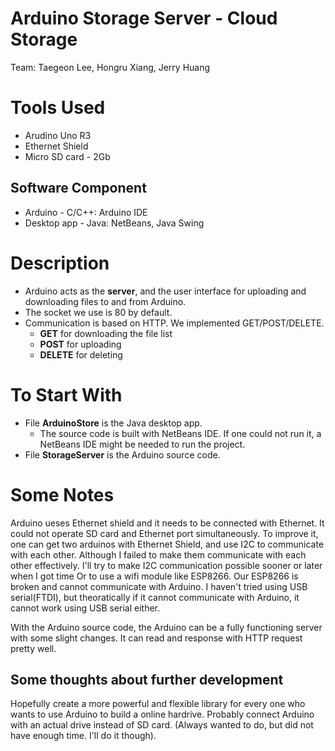 # Arduino Storage Server - Cloud Storage

Team: Taegeon Lee, Hongru Xiang, Jerry Huang

# Tools Used
  * Arudino Uno R3
  * Ethernet Shield
  * Micro SD card - 2Gb
  
## Software Component
  * Arduino - C/C++: Arduino IDE
  * Desktop app - Java: NetBeans, Java Swing
  
# Description
  * Arduino acts as the **server**, and the user interface for uploading and downloading files to and from Arduino.
  * The socket we use is 80 by default.
  * Communication is based on HTTP. We implemented GET/POST/DELETE.
     - **GET** for downloading the file list
     - **POST** for uploading
     - **DELETE** for deleting
     
# To Start With 
  * File **ArduinoStore** is the Java desktop app.
     - The source code is built with NetBeans IDE. If one could not run it, a NetBeans IDE might be needed to run the project.
  * File **StorageServer** is the Arduino source code.
  
# Some Notes 
Arduino ueses Ethernet shield and it needs to be connected with Ethernet. It could not operate SD card and Ethernet port simultaneously. To improve it, one can get two arduinos with Ethernet Shield, and use I2C to communicate with each other. Although I failed to make them communicate with each other effectively. 
I'll try to make I2C communication possible sooner or later when I got time 
Or to use a wifi module like ESP8266. Our ESP8266 is broken and cannot communicate with Arduino. I haven't tried using USB serial(FTDI), but theoratically if it cannot communicate with Arduino, it cannot work using USB serial either. 

With the Arduino source code, the Arduino can be a fully functioning server with some slight changes. It can read and response with HTTP request pretty well.

## Some thoughts about further development

Hopefully create a more powerful and flexible library for every one who wants to use Arduino to build a online hardrive. 
Probably connect Arduino with an actual drive instead of SD card. (Always wanted to do, but did not have enough time. I'll do it though).
    
